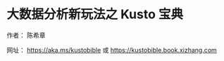 # 大数据分析新玩法之 Kusto 宝典

作者： 陈希章

网址： https://aka.ms/kustobible 或 https://kustobible.book.xizhang.com

